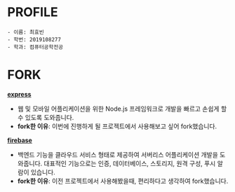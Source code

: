 # PROFILE
```
- 이름: 최효빈
- 학번: 2019108277
- 학과: 컴퓨터공학전공
```
# FORK
[**express**](https://github.com/lottt105/express)<br/>
* 웹 및 모바일 어플리케이션을 위한 Node.js 프레임워크로 개발을 빠르고 손쉽게 할 수 있도록 도와줍니다.<br/>
* __fork한 이유__: 이번에 진행하게 될 프로젝트에서 사용해보고 싶어 fork했습니다.
  
[**firebase**](https://github.com/lottt105/quickstart-android)<br/>
* 백엔드 기능을 클라우드 서비스 형태로 제공하여 서버리스 어플리케이션 개발을 도와줍니다. 대표적인 기능으로는 인증, 데이터베이스, 스토리지, 원격 구성, 푸시 알람이 있습니다.<br/>
* __fork한 이유__: 이전 프로젝트에서 사용해봤을때, 편리하다고 생각하여 fork했습니다.
